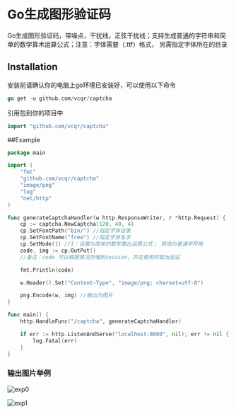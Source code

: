 # Go生成图形验证码

Go生成图形验证码，带噪点，干扰线，正弦干扰线；支持生成普通的字符串和简单的数学算术运算公式；注意：字体需要（.ttf）格式， 另需指定字体所在的目录

## Installation

安装前请确认你的电脑上go环境已安装好，可以使用以下命令

```go
go get -u github.com/vcqr/captcha
```

引用包到你的项目中

```go
import "github.com/vcqr/captcha"
```

##Example

```go
package main

import (
	"fmt"
	"github.com/vcqr/captcha"
	"image/png"
	"log"
	"net/http"
)

func generateCaptchaHandler(w http.ResponseWriter, r *http.Request) {
	cp := captcha.NewCaptcha(120, 40, 4)
	cp.SetFontPath("bin/") //指定字体目录
	cp.SetFontName("free") //指定字体名字
	cp.SetMode(1) //1：设置为简单的数学算出运算公式； 其他为普通字符串
	code, img := cp.OutPut()
	//备注：code 可以根据情况存储到session，并在使用时取出验证

	fmt.Println(code)

	w.Header().Set("Content-Type", "image/png; charset=utf-8")

	png.Encode(w, img) //输出为图片
}

func main() {
	http.HandleFunc("/captcha", generateCaptchaHandler)

	if err := http.ListenAndServe("localhost:8080", nil); err != nil {
		log.Fatal(err)
	}
}

```

### 输出图片举例

![exp0](./example/exp0.jpg)

![exp1](./example/exp1.jpg)
